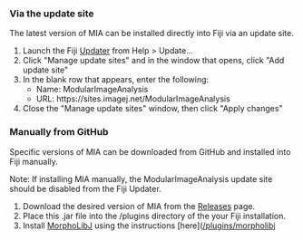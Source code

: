 ### Via the update site
The latest version of MIA can be installed directly into Fiji via an update site.
1. Launch the Fiji [Updater](https://imagej.net/Updater) from Help > Update...
2. Click "Manage update sites" and in the window that opens, click "Add update site" 
3. In the blank row that appears, enter the following:
    - Name: ModularImageAnalysis
    - URL: https:/[]()/sites.imagej.net/ModularImageAnalysis
4. Close the "Manage update sites" window, then click "Apply changes"

### Manually from GitHub
Specific versions of MIA can be downloaded from GitHub and installed into Fiji manually.

Note: If installing MIA manually, the ModularImageAnalysis update site should be disabled from the Fiji Updater.
1. Download the desired version of MIA from the [Releases](https://github.com/mianalysis/mia/releases) page.
2. Place this .jar file into the /plugins directory of the your Fiji installation.
3. Install [MorphoLibJ](http://imagej.net/plugins/morpholibj) using the instructions [here]([/plugins/morpholibj](http://imagej.net/plugins/morpholibj#installation)